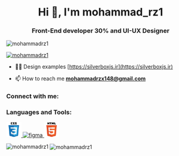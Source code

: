 <h1 align="center">Hi 👋, I'm mohammad_rz1</h1>
<h3 align="center">Front-End developer 30% and UI-UX Designer</h3>

<p align="left"> <img src="https://komarev.com/ghpvc/?username=mohammadrz1&label=Profile%20views&color=0e75b6&style=flat" alt="mohammadrz1" /> </p>

<p align="left"> <a href="https://github.com/ryo-ma/github-profile-trophy"><img src="https://github-profile-trophy.vercel.app/?username=mohammadrz1" alt="mohammadrz1" /></a> </p>

- 👨‍💻 Design examples [https://silverboxjs.ir](https://silverboxjs.ir)

- 📫 How to reach me **mohammadrzx148@gmail.com**

<h3 align="left">Connect with me:</h3>
<p align="left">
</p>

<h3 align="left">Languages and Tools:</h3>
<p align="left"> <a href="https://www.w3schools.com/css/" target="_blank" rel="noreferrer"> <img src="https://raw.githubusercontent.com/devicons/devicon/master/icons/css3/css3-original-wordmark.svg" alt="css3" width="40" height="40"/> </a> <a href="https://www.figma.com/" target="_blank" rel="noreferrer"> <img src="https://www.vectorlogo.zone/logos/figma/figma-icon.svg" alt="figma" width="40" height="40"/> </a> <a href="https://www.w3.org/html/" target="_blank" rel="noreferrer"> <img src="https://raw.githubusercontent.com/devicons/devicon/master/icons/html5/html5-original-wordmark.svg" alt="html5" width="40" height="40"/> </a> </p>

<p><img align="left" src="https://github-readme-stats.vercel.app/api/top-langs?username=mohammadrz1&show_icons=true&locale=en&layout=compact" alt="mohammadrz1" /></p>

<p>&nbsp;<img align="center" src="https://github-readme-stats.vercel.app/api?username=mohammadrz1&show_icons=true&locale=en" alt="mohammadrz1" /></p>
